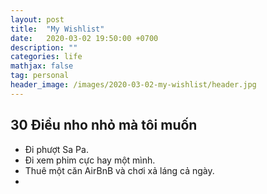 ```yaml
---
layout: post
title:  "My Wishlist"
date:   2020-03-02 19:50:00 +0700
description: ""
categories: life
mathjax: false
tag: personal
header_image: /images/2020-03-02-my-wishlist/header.jpg
---
```


## 30 Điều nho nhỏ mà tôi muốn
- Đi phượt Sa Pa.
- Đi xem phim cực hay một mình.
- Thuê một căn AirBnB và chơi xả láng cả ngày.
- 